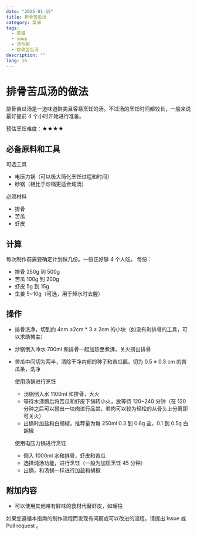 ```yaml
---
date: "2025-01-15"
title: 排骨苦瓜汤
category: 菜谱
tags:
  - 菜谱
  - soup
  - 汤与粥
  - 排骨苦瓜汤
description: ""
lang: zh
---
```


# 排骨苦瓜汤的做法

排骨苦瓜汤是一道味道鲜美且容易烹饪的汤。不过汤的烹饪时间都较长，一般来说最好提前 4 个小时开始进行准备。

预估烹饪难度：★★★★

## 必备原料和工具

可选工具

- 电压力锅（可以极大简化烹饪过程和时间）
- 砂锅（相比于炒锅更适合炖汤）

必须材料

- 排骨
- 苦瓜
- 虾皮

## 计算

每次制作前需要确定计划做几份。一份正好够 4 个人吃。
每份：

- 排骨  250g 到 500g
- 苦瓜 100g 到 200g
- 虾皮 5g 到 15g
- 生姜 5~10g（可选，用于焯水时去腥）

## 操作

- 排骨洗净，切到约 4cm ±2cm * 3 ± 2cm 的小块（如没有剁排骨的工具，可以求助摊主）
- 炒锅倒入冷水 700ml 和排骨一起加热至煮沸，关火捞出排骨
- 苦瓜中间切为两半，清除干净内部的种子和苦瓜瓤，切为 0.5 ± 0.3 cm 的苦瓜条，洗净

  使用汤锅进行烹饪

  - 汤锅倒入水 1100ml 和排骨，大火
  - 等待水沸腾后将苦瓜和虾皮下锅转小火，放等待 120~240 分钟（在 120 分钟之后可以捞出一块肉进行品尝，若肉可以较为轻松的从骨头上分离即可关火）
  - 出锅时加盐和白胡椒，推荐量为每 250ml 0.3 到 0.6g 盐，0.1 到 0.5g 白胡椒

  使用电压力锅进行烹饪

  - 倒入 1000ml 水和排骨，虾皮和苦瓜
  - 选择炖汤功能，进行烹饪（一般为加压烹饪 45 分钟）
  - 出锅，和汤锅一样进行加盐和胡椒

## 附加内容

- 可以使用其他带有鲜味的食材代替虾皮，如瑶柱

如果您遵循本指南的制作流程而发现有问题或可以改进的流程，请提出 Issue 或 Pull request 。
